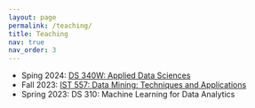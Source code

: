 ```yaml
---
layout: page
permalink: /teaching/
title: Teaching
nav: true
nav_order: 3
---
```


* Sping 2024: [DS 340W: Applied Data Sciences](https://sites.psu.edu/lulin/ds-340w-applied-data-sciences-spring-2024/)
* Fall 2023: [IST 557: Data Mining: Techniques and Applications](https://sites.psu.edu/lulin/ist557-fall20223/)
* Spring 2023: DS 310: Machine Learning for Data Analytics
